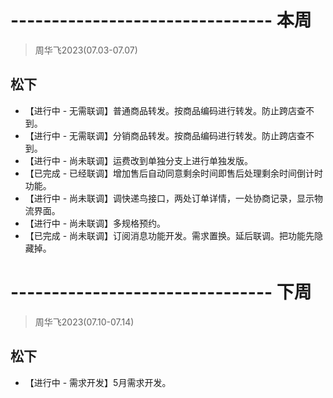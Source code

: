# -------------------------------- 本周
> 周华飞2023(07.03-07.07)
## 松下
* 【进行中 - 无需联调】普通商品转发。按商品编码进行转发。防止跨店查不到。
* 【进行中 - 无需联调】分销商品转发。按商品编码进行转发。防止跨店查不到。
* 【进行中 - 尚未联调】运费改到单独分支上进行单独发版。
* 【已完成 - 已经联调】增加售后自动同意剩余时间即售后处理剩余时间倒计时功能。
* 【进行中 - 尚未联调】调快递鸟接口，两处订单详情，一处协商记录，显示物流界面。
* 【进行中 - 尚未联调】多规格预约。
* 【已完成 - 尚未联调】订阅消息功能开发。需求置换。延后联调。把功能先隐藏掉。

# -------------------------------- 下周
> 周华飞2023(07.10-07.14)
## 松下
* 【进行中 - 需求开发】5月需求开发。
